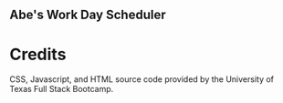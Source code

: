 ## Abe's Work Day Scheduler

# Credits 
CSS, Javascript, and HTML source code provided by the University of Texas Full Stack Bootcamp. 